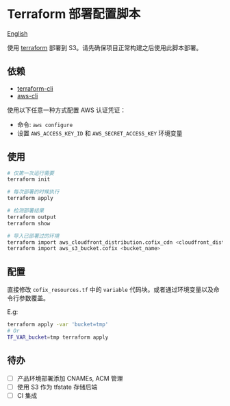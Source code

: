# Terraform 部署配置脚本

[English](README.en.md)

使用 [terraform](https://www.terraform.io/) 部署到 S3。请先确保项目正常构建之后使用此脚本部署。

## 依赖

- [terraform-cli](https://www.terraform.io/downloads.html)
- [aws-cli](https://docs.aws.amazon.com/cli/index.html)

使用以下任意一种方式配置 AWS 认证凭证：

- 命令: `aws configure`
- 设置 `AWS_ACCESS_KEY_ID` 和 `AWS_SECRET_ACCESS_KEY` 环境变量

## 使用

```sh
# 仅第一次运行需要
terraform init

# 每次部署的时候执行
terraform apply

# 检测部署结果
terraform output
terraform show

# 导入已部署过的环境
terraform import aws_cloudfront_distribution.cofix_cdn <cloudfront_distribution_id>
terraform import aws_s3_bucket.cofix <bucket_name>
```

## 配置

直接修改 `cofix_resources.tf` 中的 `variable` 代码块。或者通过环境变量以及命令行参数覆盖。

E.g:

```sh
terraform apply -var 'bucket=tmp'
# Or
TF_VAR_bucket=tmp terraform apply
```

## 待办

- [ ] 产品环境部署添加 CNAMEs, ACM 管理
- [ ] 使用 S3 作为 tfstate 存储后端
- [ ] CI 集成
